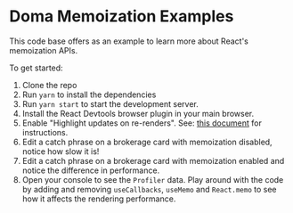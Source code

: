 # Doma Memoization Examples

This code base offers as an example to learn more about React's memoization APIs.

To get started:

1. Clone the repo
1. Run `yarn` to install the dependencies
1. Run `yarn start` to start the development server.
1. Install the React Devtools browser plugin in your main browser.
1. Enable "Highlight updates on re-renders". See: <a target="_blank" href="https://medium.com/dev-proto/highlight-react-components-updates-1b2832f2ce48">this document</a> for instructions.
1. Edit a catch phrase on a brokerage card with memoization disabled, notice how slow it is!
1. Edit a catch phrase on a brokerage card with memoization enabled and notice the difference in performance.
1. Open your console to see the `Profiler` data. Play around with the code by adding and removing `useCallbacks`, `useMemo` and `React.memo` to see how it affects the rendering performance.
